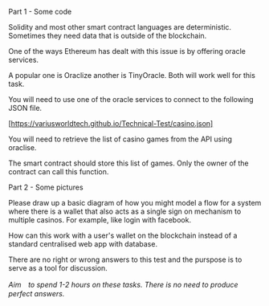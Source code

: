 Part 1 - Some code

Solidity and most other smart contract languages are deterministic. Sometimes they need data that is outside of the blockchain.

One of the ways Ethereum has dealt with this issue is by offering oracle services. 

A popular one is Oraclize another is TinyOracle. Both will work well for this task.


You will need to use one of the oracle services to connect to the following JSON file.

[https://variusworldtech.github.io/Technical-Test/casino.json]

You will need to retrieve the list of casino games from the API using oraclise.

The smart contract should store this list of games.
Only the owner of the contract can call this function.


Part 2 - Some pictures

Please draw up a basic diagram of how you might model a flow for a system where there is a wallet that also acts as a single sign on mechanism to multiple casinos.  For example, like login with facebook.

How can this work with a user's wallet on the blockchain instead of a standard centralised web app with database.


There are no right or wrong answers to this test and the purspose is to serve as a tool for discussion.


*Aim　to spend 1-2 hours on these tasks.  There is no need to produce perfect answers.*



